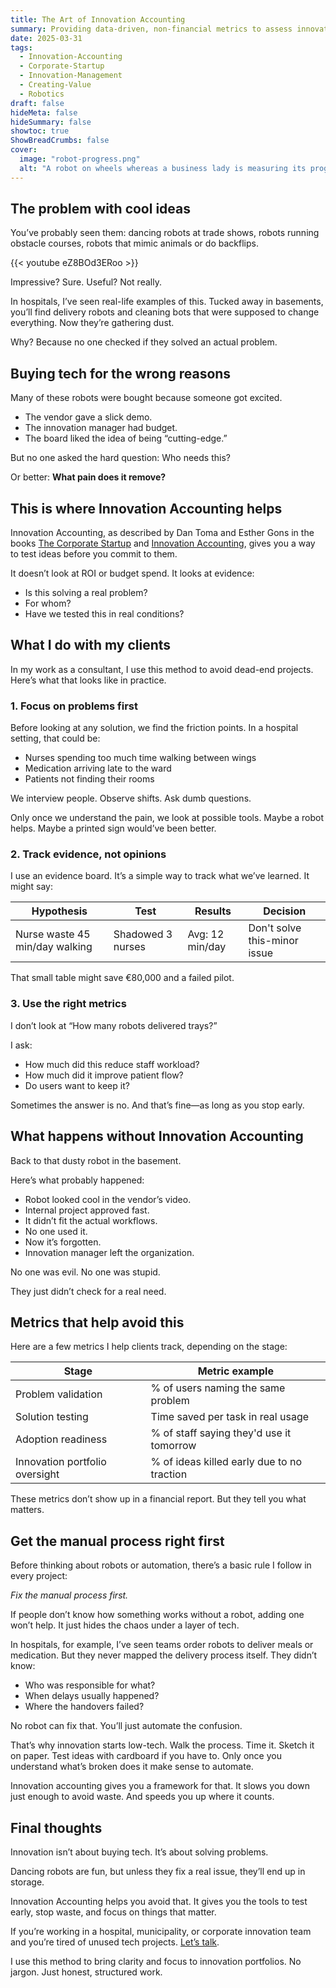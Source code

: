 ```yaml
---
title: The Art of Innovation Accounting
summary: Providing data-driven, non-financial metrics to assess innovation impact, align stakeholders, and support scaling innovations in complex organizations.
date: 2025-03-31
tags: 
  - Innovation-Accounting
  - Corporate-Startup
  - Innovation-Management
  - Creating-Value
  - Robotics
draft: false
hideMeta: false
hideSummary: false
showtoc: true
ShowBreadCrumbs: false
cover:
  image: "robot-progress.png"
  alt: "A robot on wheels whereas a business lady is measuring its progress"
---
```


## The problem with cool ideas

You’ve probably seen them: dancing robots at trade shows, robots running obstacle courses, robots that mimic animals or do backflips.

{{< youtube eZ8BOd3ERoo >}}

Impressive? Sure. Useful? Not really.

In hospitals, I’ve seen real-life examples of this. Tucked away in basements, you’ll find delivery robots and cleaning bots that were supposed to change everything. Now they’re gathering dust.

Why? Because no one checked if they solved an actual problem.

## Buying tech for the wrong reasons

Many of these robots were bought because someone got excited.

- The vendor gave a slick demo.
- The innovation manager had budget.
- The board liked the idea of being “cutting-edge.”

But no one asked the hard question: Who needs this?

Or better: **What pain does it remove?**

## This is where Innovation Accounting helps

Innovation Accounting, as described by Dan Toma and Esther Gons in the books [The Corporate Startup](https://thecorporatestartupbook.com/) and [Innovation Accounting](https://innovationaccountingbook.com/), gives you a way to test ideas before you commit to them.

It doesn’t look at ROI or budget spend. It looks at evidence:

- Is this solving a real problem?
- For whom?
- Have we tested this in real conditions?

## What I do with my clients

In my work as a consultant, I use this method to avoid dead-end projects. Here’s what that looks like in practice.

### 1. Focus on problems first

Before looking at any solution, we find the friction points. In a hospital setting, that could be:

- Nurses spending too much time walking between wings
- Medication arriving late to the ward
- Patients not finding their rooms

We interview people. Observe shifts. Ask dumb questions.

Only once we understand the pain, we look at possible tools. Maybe a robot helps. Maybe a printed sign would’ve been better.

### 2. Track evidence, not opinions

I use an evidence board. It’s a simple way to track what we’ve learned. It might say:

| Hypothesis                    | Test                          | Results                      | Decision                  |
|-------------------------------|-------------------------------|------------------------------|---------------------------|
| Nurse waste 45 min/day walking| Shadowed 3 nurses             | Avg: 12 min/day              | Don't solve this-minor issue    |

That small table might save €80,000 and a failed pilot.

### 3. Use the right metrics

I don’t look at “How many robots delivered trays?”

I ask:

- How much did this reduce staff workload?
- How much did it improve patient flow?
- Do users want to keep it?

Sometimes the answer is no. And that’s fine—as long as you stop early.

## What happens without Innovation Accounting

Back to that dusty robot in the basement.

Here’s what probably happened:

- Robot looked cool in the vendor’s video.
- Internal project approved fast.
- It didn’t fit the actual workflows.
- No one used it.
- Now it’s forgotten.
- Innovation manager left the organization.

No one was evil. No one was stupid.

They just didn’t check for a real need.

## Metrics that help avoid this

Here are a few metrics I help clients track, depending on the stage:

| Stage                          | Metric example                             |
|--------------------------------|--------------------------------------------|
| Problem validation             | % of users naming the same problem         |
| Solution testing               | Time saved per task in real usage          |
| Adoption readiness             | % of staff saying they'd use it tomorrow   |
| Innovation portfolio oversight | % of ideas killed early due to no traction |

These metrics don’t show up in a financial report. But they tell you what matters.

## Get the manual process right first

Before thinking about robots or automation, there’s a basic rule I follow in every project:

_Fix the manual process first._

If people don’t know how something works without a robot, adding one won’t help. It just hides the chaos under a layer of tech.

In hospitals, for example, I’ve seen teams order robots to deliver meals or medication. But they never mapped the delivery process itself. They didn’t know:

- Who was responsible for what?
- When delays usually happened?
- Where the handovers failed?

No robot can fix that. You’ll just automate the confusion.

That’s why innovation starts low-tech. Walk the process. Time it. Sketch it on paper. Test ideas with cardboard if you have to. Only once you understand what’s broken does it make sense to automate.

Innovation accounting gives you a framework for that. It slows you down just enough to avoid waste. And speeds you up where it counts.

## Final thoughts

Innovation isn’t about buying tech. It’s about solving problems.

Dancing robots are fun, but unless they fix a real issue, they’ll end up in storage.

Innovation Accounting helps you avoid that. It gives you the tools to test early, stop waste, and focus on things that matter.

If you’re working in a hospital, municipality, or corporate innovation team and you’re tired of unused tech projects. [Let’s talk](#popup).

I use this method to bring clarity and focus to innovation portfolios. No jargon. Just honest, structured work.